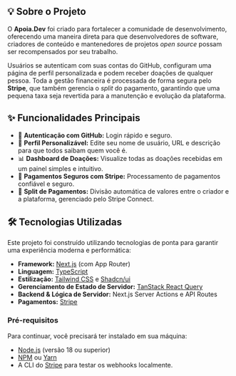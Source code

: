 ## 💡 Sobre o Projeto

O **Apoia.Dev** foi criado para fortalecer a comunidade de desenvolvimento, oferecendo uma maneira direta para que desenvolvedores de software, criadores de conteúdo e mantenedores de projetos *open source* possam ser recompensados por seu trabalho.

Usuários se autenticam com suas contas do GitHub, configuram uma página de perfil personalizada e podem receber doações de qualquer pessoa. Toda a gestão financeira é processada de forma segura pelo **Stripe**, que também gerencia o *split* do pagamento, garantindo que uma pequena taxa seja revertida para a manutenção e evolução da plataforma.

## ✨ Funcionalidades Principais

* 🔐 **Autenticação com GitHub:** Login rápido e seguro.
* 👤 **Perfil Personalizável:** Edite seu nome de usuário, URL e descrição para que todos saibam quem você é.
* 📊 **Dashboard de Doações:** Visualize todas as doações recebidas em um painel simples e intuitivo.
* 💸 **Pagamentos Seguros com Stripe:** Processamento de pagamentos confiável e seguro.
* 🤝 **Split de Pagamentos:** Divisão automática de valores entre o criador e a plataforma, gerenciado pelo Stripe Connect.

## 🛠️ Tecnologias Utilizadas

Este projeto foi construído utilizando tecnologias de ponta para garantir uma experiência moderna e performática:

* **Framework:** [Next.js](https://nextjs.org/) (com App Router)
* **Linguagem:** [TypeScript](https://www.typescriptlang.org/)
* **Estilização:** [Tailwind CSS](https://tailwindcss.com/) e [Shadcn/ui](https://ui.shadcn.com/)
* **Gerenciamento de Estado de Servidor:** [TanStack React Query](https://tanstack.com/query/latest)
* **Backend & Lógica de Servidor:** Next.js Server Actions e API Routes
* **Pagamentos:** [Stripe](https://stripe.com/)

### Pré-requisitos

Para continuar, você precisará ter instalado em sua máquina:
* [Node.js](https://nodejs.org/en/) (versão 18 ou superior)
* [NPM](https://www.npmjs.com/) ou [Yarn](https://yarnpkg.com/)
* A CLI do [Stripe](https://stripe.com/docs/stripe-cli) para testar os webhooks localmente.
